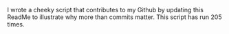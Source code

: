 I wrote a cheeky script that contributes to my Github by updating this ReadMe to illustrate why more than commits matter. This script has run 205 times.